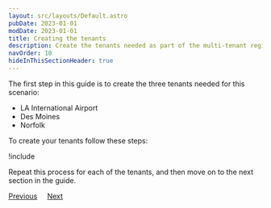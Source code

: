 ```yaml
---
layout: src/layouts/Default.astro
pubDate: 2023-01-01
modDate: 2023-01-01
title: Creating the tenants
description: Create the tenants needed as part of the multi-tenant region setup in Octopus Deploy.
navOrder: 10
hideInThisSectionHeader: true
---
```


The first step in this guide is to create the three tenants needed for this scenario:

- LA International Airport
- Des Moines
- Norfolk

To create your tenants follow these steps:

!include <tenants-create-tenant>

Repeat this process for each of the tenants, and then move on to the next section in the guide.

<span><a class="btn btn-secondary" href="/docs/tenants/guides/multi-tenant-region">Previous</a></span>&nbsp;&nbsp;&nbsp;&nbsp;&nbsp;<span><a class="btn btn-success" href="/docs/tenants/guides/multi-tenant-region/creating-tenant-tags">Next</a></span>